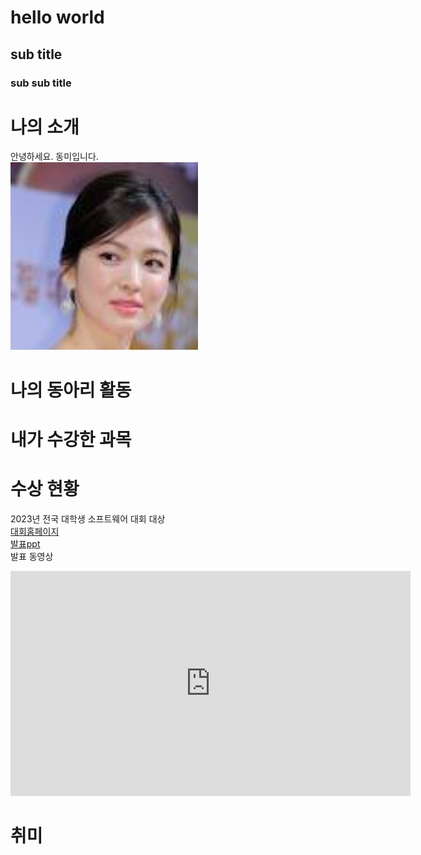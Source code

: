 # hello world
## sub title
### sub sub title

# 나의 소개
안녕하세요. 동미입니다. <br>
<img src="1.jpg" width="300" height="300"/><br>



# 나의 동아리 활동

# 내가 수강한 과목

# 수상 현황
2023년 전국 대학생 소프트웨어 대회 대상 <br>
[대회홈페이지](https://www.naver.com) <br>
[발표ppt](/presentation.pptx) <br>
발표 동영상 <br>
<iframe width="640" height="360" src="https://www.youtube.com/embed/tHqDf_o2xvw" title="[22/23 UCL] 맨시티 vs 라이프치히 홀란드 주요장면" frameborder="0" allow="accelerometer; autoplay; clipboard-write; encrypted-media; gyroscope; picture-in-picture; web-share" allowfullscreen></iframe>

 
# 취미











